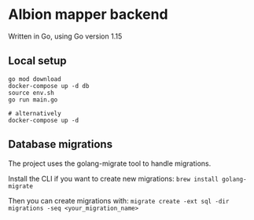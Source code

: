 # Albion mapper backend

Written in Go, using Go version 1.15


## Local setup

```
go mod download
docker-compose up -d db
source env.sh
go run main.go

# alternatively
docker-compose up -d
```


## Database migrations

The project uses the golang-migrate tool to handle migrations.

Install the CLI if you want to create new migrations: `brew install golang-migrate`

Then you can create migrations with: `migrate create -ext sql -dir migrations -seq <your_migration_name>`
